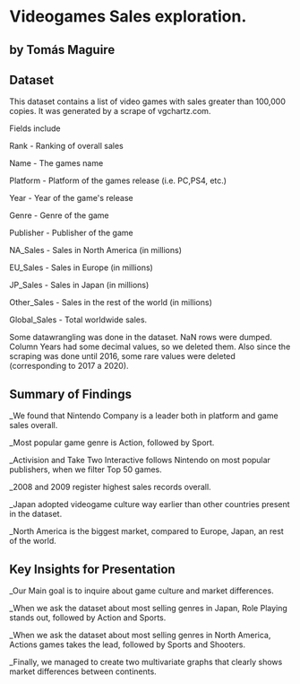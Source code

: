 # Videogames Sales exploration.
## by Tomás Maguire


## Dataset

This dataset contains a list of video games with sales greater than 100,000 copies. It was generated by a scrape of vgchartz.com.

Fields include

Rank - Ranking of overall sales

Name - The games name

Platform - Platform of the games release (i.e. PC,PS4, etc.)

Year - Year of the game's release

Genre - Genre of the game

Publisher - Publisher of the game

NA_Sales - Sales in North America (in millions)

EU_Sales - Sales in Europe (in millions)

JP_Sales - Sales in Japan (in millions)

Other_Sales - Sales in the rest of the world (in millions)

Global_Sales - Total worldwide sales.

Some datawrangling was done in the dataset. NaN rows were dumped. Column Years had some decimal values, so we deleted them. Also since the scraping was done until 2016, some rare values were deleted (corresponding to 2017 a 2020).

## Summary of Findings

_We found that Nintendo Company is a leader both in platform and game sales overall.

_Most popular game genre is Action, followed by Sport.

_Activision and Take Two Interactive follows Nintendo on most popular publishers, when we filter Top 50 games.

_2008 and 2009 register highest sales records overall.

_Japan adopted videogame culture way earlier than other countries present in the dataset.

_North America is the biggest market, compared to Europe, Japan, an rest of the world.

## Key Insights for Presentation

_Our Main goal is to inquire about game culture and market differences.

_When we ask the dataset about most selling genres in Japan, Role Playing stands out, followed by Action and Sports.

_When we ask the dataset about most selling genres in North America, Actions games takes the lead, followed by Sports and Shooters.

_Finally, we managed to create two multivariate graphs that clearly shows market differences between continents.
